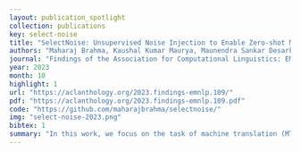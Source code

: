 ```yaml
---
layout: publication_spotlight
collection: publications
key: select-noise
title: "SelectNoise: Unsupervised Noise Injection to Enable Zero-shot Machine Translation for Extremely Low-resource languages"
authors: "Maharaj Brahma, Kaushal Kumar Maurya, Maunendra Sankar Desarkar"
journal: "Findings of the Association for Computational Linguistics: EMNLP 2023"
year: 2023
month: 10
highlight: 1
url: "https://aclanthology.org/2023.findings-emnlp.109/"
pdf: "https://aclanthology.org/2023.findings-emnlp.109.pdf"
code: "https://github.com/maharajbrahma/selectnoise/"
img: "select-noise-2023.png"
bibtex: 1
summary: "In this work, we focus on the task of machine translation (MT) from extremely low-resource language (ELRLs) to English. The unavailability of parallel data, lack of representation from large multilingual pre-trained models, and limited monolingual data hinder the development of MT systems for ELRLs. However, many ELRLs often share lexical similarities with high-resource languages (HRLs) due to factors such as dialectical variations, geographical proximity, and language structure. We utilize this property to improve cross-lingual signals from closely related HRL to enable MT for ELRLs. Specifically, we propose a novel unsupervised approach, SelectNoise, based on selective candidate extraction and noise injection to generate noisy HRLs training data. The noise injection acts as a regularizer, and the model trained with noisy data learns to handle lexical variations such as spelling, grammar, and vocabulary changes, leading to improved cross-lingual transfer to ELRLs. The selective candidates are extracted using BPE merge operations and edit operations, and noise injection is performed using greedy, top-p, and top-k sampling strategies. We evaluate the proposed model on 12 ELRLs from the FLORES-200 benchmark in a zero-shot setting across two language families. The proposed model outperformed all the strong baselines, demonstrating its efficacy. It has comparable performance with the supervised noise injection model."
---
```

